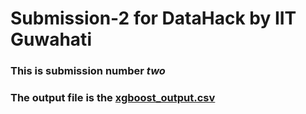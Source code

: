 # Submission-2 for DataHack by IIT Guwahati
### This is submission number *two*
### The output file is the [xgboost_output.csv](xgboost_output.csv)

